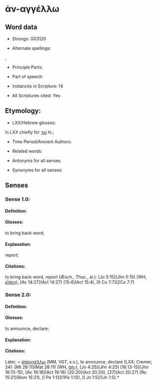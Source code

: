 # ἀν-αγγέλλω

<!-- Status: S2=NeedsEdits -->
<!-- Lexica used for edits:   -->

## Word data

* Strongs: G03120

* Alternate spellings:

,

* Principle Parts: 


* Part of speech: 


* Instances in Scripture: 14

* All Scriptures cited: Yes

## Etymology: 


* LXX/Hebrew glosses: 

in LXX chiefly for [נגד](//en-uhl/H5046) hi.;

* Time Period/Ancient Authors: 


* Related words: 

* Antonyms for all senses

* Synonyms for all senses: 


## Senses 


### Sense  1.0: 

#### Definition: 

#### Glosses: 

to bring back word; 

#### Explanation: 

report; 

#### Citations: 

to bring back word, report (Æsch., Thuc., al.): [Jo 5:15](Jhn 5:15) (WH, [εἶπεν]()), [Ac 14:27](Act 14:27) [15:4](Act 15:4), [II Co 7:7](2Co 7:7) 

### Sense  2.0: 

#### Definition: 

#### Glosses: 

to announce, declare; 

#### Explanation: 


#### Citations: 

Later, = [ἀπαγγέλλω]() (MM, VGT, s.v.), to announce, declare (LXX; Cremer, 24): [Mt 28:11](Mat 28:11) (WH, [ἀπ-]()), [Jo 4:25](Jhn 4:25) [16:13-15](Jhn 16:13-15), [Ac 19:18](Act 19:18) [20:20](Act 20:20), [27](Act 20:27) [Ro 15:21](Rom 15:21), [I Pe 1:12](1Pe 1:12), [I Jn 1:5](1Jn 1:5).†
